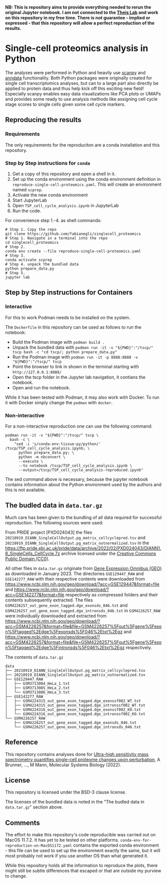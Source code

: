 **NB: This is repository aims to provide everything needed to rerun the original Jupyter notebook. I am not connected to the [Theis Lab](https://github.com/theislab) and work on this repository in my free time. There is not guarantee - implied or expressed - that this repository will allow a perfect reproduction of the results.**

# Single-cell proteomics analysis in Python

The analyses were performed in Python and heavily use [scanpy](https://scanpy.readthedocs.io/en/stable/) and [anndata](https://anndata.readthedocs.io/en/latest/) functionality. Both Python packages were originally created for single cell transcriptomics analyses, but can to a large part also directly be applied to protein data and thus help kick off this exciting new field! Especially scanpy enables easy data visualizations like PCA plots or UMAPs and provides some ready to use analysis methods like assigning cell cycle stage scores to single cells given some cell cycle markers.

## Reproducing the results

### Requirements

The only requirements for the reproduciton are a conda installation and this repository.

### Step by Step instructions for `conda`

1. Get a copy of this repository and open a shell in it.
2. Set up the conda environment using the conda environment definition in `reproduce-single-cell-proteomics.yaml`.
   This will create an environment named `scprep`.
3. Activate the new conda environment
4. Start JupyterLab
5. Open `TSP_cell_cycle_analysis.ipynb` in JupyterLab
6. Run the code.

For convenience step 1.-4. as shell commands:

```shell
# Step 1. Copy the repo
git clone https://github.com/fabianegli/singlecell_proteomics
# Step 1. Navigate in a terminal into the repo
cd singlecell_proteomics
# Step 2.
conda env create --file reproduce-single-cell-proteomics.yaml
# Step 3.
conda activate scprep
# Step 4. unpack the bundled data
python prepare_data.py
# Step 5.
jupyter lab
```

## Step by Step instructions for Containers

### Interactive

For this to work Podman needs to be installed on the system.

The `Dockerfile` in this repository can be used as follows to run the notebook:

- Build the Podman image with `podman build .`
- Unpack the bundled data with `podman run -it -v "${PWD}":"/tscp/" tscp bash -c "cd tscp/; python prepare_data.py"`
- Run the Podman image with `podman run -it -p 8888:8888 -v "${PWD}":"/tscp/" tscp`
- Point the browser to link in shown in the terminal starting with `http://127.0.0.1:8888/`
- Open the tscp folder in the Jupyter lab navigation, it contians the notebook.
- Open and run the notebook.

While it has been tested with Podman, it may also work with Docker. To run it with Docker simply change the `podman` with `docker`.

### Non-interactive

For a non-interactive reproduction one can use the following command:

```
podman run -it -v "${PWD}":"/tscp/" tscp \
  bash -c \
    "sed -i 's/conda-env-tissue-py/python/' /tscp/TSP_cell_cycle_analysis.ipynb; \
      python prepare_data.py; \
      python -m nbconvert \
      --execute \
      --to notebook /tscp/TSP_cell_cycle_analysis.ipynb \
      --output=/tscp/TSP_cell_cycle_analysis-reproduced.ipynb"
```

The sed command above is necessary, because the jupyter notebook contains information about the Python environment used by the authors and this is not available.

## The budled data in `data.tar.gz`

Much care has been given to the bundling of all data required for successful reproduction.
The following sources were used:

From PRIDE project [PXD024043] the files `20210919_DIANN_SingleCellOutput.pg_matrix_cellcyclepred.tsv` and `20210919_DIANN_SingleCellOutput.pg_matrix_notnormalized.tsv` in the
https://ftp.pride.ebi.ac.uk/pride/data/archive/2022/02/PXD024043/DIANN1.8_SingleCells_CellCycle.7z archive licensed under the [Creative Commons Public Domain (CC0)](https://creativecommons.org/share-your-work/public-domain/cc0/).

All other files in `data.tar.gz` originate from [Gene Expression Omnibus (GEO)](https://www.ncbi.nlm.nih.gov/gds/) as downloaded in January 2023.
The directories `GSE129447_RAW` and `GSE142277_RAW` with their respective contents were downloaded from https://www.ncbi.nlm.nih.gov/geo/download/?acc=GSE129447&format=file and https://www.ncbi.nlm.nih.gov/geo/download/?acc=GSE142277&format=file respectively as compressed folders and their contents subsequently extracted.
The files `GSM4226257_out_gene_exon_tagged.dge_exonsds_046.txt` and `GSM4226257_out_gene_exon_tagged.dge_intronsds_046.txt` in `GSM4226257_RAW` were individually downloaded and extracted from https://www.ncbi.nlm.nih.gov/geo/download/?acc=GSM4226257&format=file&file=GSM4226257%5Fout%5Fgene%5Fexon%5Ftagged%2Edge%5Fexonsds%5F046%2Etxt%2Egz and https://www.ncbi.nlm.nih.gov/geo/download/?acc=GSM4226257&format=file&file=GSM4226257%5Fout%5Fgene%5Fexon%5Ftagged%2Edge%5Fintronsds%5F046%2Etxt%2Egz respectively.

The contents of `data.tar.gz`

```
data
├── 20210919_DIANN_SingleCellOutput.pg_matrix_cellcyclepred.tsv
├── 20210919_DIANN_SingleCellOutput.pg_matrix_notnormalized.tsv
├── GSE129447_RAW
│   ├── GSM3713084_HeLa_1.txt
│   ├── GSM3713085_HeLa_2.txt
│   └── GSM3713086_HeLa_3.txt
├── GSE142277_RAW
│   ├── GSM4224315_out_gene_exon_tagged.dge_exonssf002_WT.txt
│   ├── GSM4224315_out_gene_exon_tagged.dge_intronssf002_WT.txt
│   ├── GSM4224316_out_gene_exon_tagged.dge_exonssf002_KO.txt
│   └── GSM4224316_out_gene_exon_tagged.dge_intronssf002_KO.txt
└── GSM4226257_RAW
    ├── GSM4226257_out_gene_exon_tagged.dge_exonsds_046.txt
    └── GSM4226257_out_gene_exon_tagged.dge_intronsds_046.txt
```

## Reference

This repository contains analyses done for [Ultra-high sensitivity mass spectrometry quantifies single-cell proteome changes upon perturbation](https://doi.org/10.15252/msb.202110798), A Brunner, ..., M Mann, Molecular Systems Biology (2022).

## License

This repository is licensed under the BSD-3 clause license.

The licenses of the bundled data is noted in the "The budled data in `data.tar.gz`" section above.

## Comments

The effort to make this repository's code reproducible was carried out on MacOS 11.7.2. It has yet to be tested on other platforms.
`conda-env-for-reproduction-on-MacOS1172.yaml` contains the exported conda environment - this file can be used to set up the environment exactly the same, but it will most probably not work if you use another OS than what generated it.

While this repository holds all the information to reproduce the plots, there might still be subtle differences that escaped or that are outside my purview to change.

